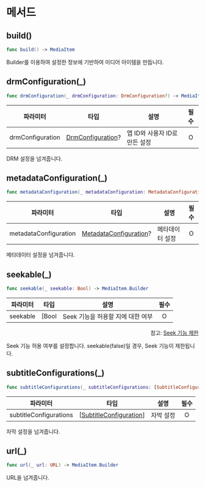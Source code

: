 # 메서드

## build()
```swift
func build() -> MediaItem
```

Builder를 이용하여 설정한 정보에 기반하여 미디어 아이템을 만듭니다.

## drmConfiguration(_)
```swift
func drmConfiguration(_ drmConfiguration: DrmConfiguration?) -> MediaItem.Builder
```

|파라미터|타입|설명|필수|
|:--:|:--:|--|:--:|
|drmConfiguration|[DrmConfiguration](../../struct/drm-configuration/home.md)?|앱 ID와 사용자 ID로 만든 설정|O|

DRM 설정을 넘겨줍니다.

## metadataConfiguration(_)
```swift
func metadataConfiguration(_ metadataConfiguration: MetadataConfiguration?) -> MediaItem.Builder
```
|파라미터|타입|설명|필수|
|:--:|:--:|--|:--:|
|metadataConfiguration|[MetadataConfiguration](../../struct/metadata-configuration/home.md)?|메타데이터 설정|O|

메타데이터 설정을 넘겨줍니다.

## seekable(_)
```swift
func seekable(_ seekable: Bool) -> MediaItem.Builder
```
|파라미터|타입|설명|필수|
|:--:|:--:|--|:--:|
|seekable|[Bool|Seek 기능을 허용할 지에 대한 여부|O|

<div align="right">
참고: <a href="../../how_to_use/home.md#seek-기능-제한">Seek 기능 제한</a>
</div>

Seek 기능 허용 여부를 설정합니다. seekable(false)일 경우, Seek 기능이 제한됩니다.

## subtitleConfigurations(_)
```swift
func subtitleConfigurations(_ subtitleConfigurations: [SubtitleConfiguration]) -> MediaItem.Builder
```
|파라미터|타입|설명|필수|
|:--:|:--:|--|:--:|
|subtitleConfigurations|\[[SubtitleConfiguration](../../struct/subtitle-configuration/home.md)\]|자막 설정|O|

자막 설정을 넘겨줍니다.

## url(_)
```swift
func url(_ url: URL) -> MediaItem.Builder
```

URL을 넘겨줍니다.